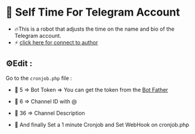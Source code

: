 # 🤖 Self Time For Telegram Account
- 🔥This is a robot that adjusts the time on the name and bio of the Telegram account.
- ⚡️ [click here for connect to author](https://t.me/ixAmirCom)

## ⚙️Edit :
Go to the ` cronjob.php ` file :

- 📌 5 => Bot Token => You can get the token from the [Bot Father](https://t.me/botfather)

- 📌 6 => Channel ID with @

- 📌 36 => Channel Description 

- 📌 And finally Set a 1 minute Cronjob and Set WebHook on cronjob.php
